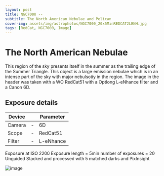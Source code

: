 ```yaml
---
layout: post
title: NGC7000 -- 
subtitle: The North American Nebulae and Pelican
cover-img: assets/img/astrophotos/NGC7000_20x5MinREDCAT2LENH.jpg
tags: [RedCat, NGC7000, Image]
---
```

# The North American Nebulae

This region of the sky presents itself in the summer as the trailing edge of the Summer Triangle. This object is a large emission nebulae which is in an intense part of the sky with major nebulsotiy in the region. 
The image in the header was taken with a WO RedCat51 with a Optlong L-eNhance filter and a Canon 6D.

## Exposure details

| Device | | Parameter|
|--------| - |----------|
| Camera | - | 6D |
| Scope | - | RedCat51 |
| Filter | - | L-eNhance |

Exposure at ISO 2200
Exposure length = 5min
number of exposures = 20
Unguided
Stacked and processed with 5 matched darks and PixInsight

![image](../assets/img/astrophotos/NGC7000_20x5MinREDCAT2LENH.jpg)

